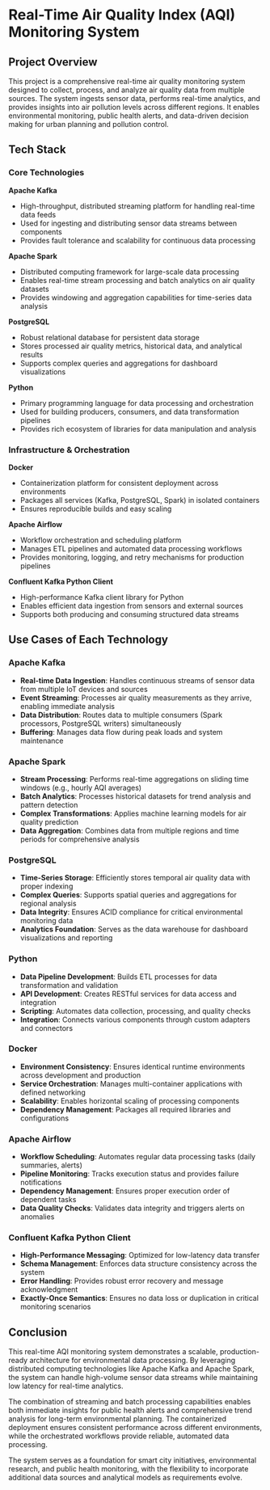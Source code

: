 # Real-Time Air Quality Index (AQI) Monitoring System

## Project Overview

This project is a comprehensive real-time air quality monitoring system designed to collect, process, and analyze air quality data from multiple sources. The system ingests sensor data, performs real-time analytics, and provides insights into air pollution levels across different regions. It enables environmental monitoring, public health alerts, and data-driven decision making for urban planning and pollution control.

## Tech Stack

### Core Technologies

**Apache Kafka**
- High-throughput, distributed streaming platform for handling real-time data feeds
- Used for ingesting and distributing sensor data streams between components
- Provides fault tolerance and scalability for continuous data processing

**Apache Spark**
- Distributed computing framework for large-scale data processing
- Enables real-time stream processing and batch analytics on air quality datasets
- Provides windowing and aggregation capabilities for time-series data analysis

**PostgreSQL**
- Robust relational database for persistent data storage
- Stores processed air quality metrics, historical data, and analytical results
- Supports complex queries and aggregations for dashboard visualizations

**Python**
- Primary programming language for data processing and orchestration
- Used for building producers, consumers, and data transformation pipelines
- Provides rich ecosystem of libraries for data manipulation and analysis

### Infrastructure & Orchestration

**Docker**
- Containerization platform for consistent deployment across environments
- Packages all services (Kafka, PostgreSQL, Spark) in isolated containers
- Ensures reproducible builds and easy scaling

**Apache Airflow**
- Workflow orchestration and scheduling platform
- Manages ETL pipelines and automated data processing workflows
- Provides monitoring, logging, and retry mechanisms for production pipelines

**Confluent Kafka Python Client**
- High-performance Kafka client library for Python
- Enables efficient data ingestion from sensors and external sources
- Supports both producing and consuming structured data streams

## Use Cases of Each Technology

### Apache Kafka
- **Real-time Data Ingestion**: Handles continuous streams of sensor data from multiple IoT devices and sources
- **Event Streaming**: Processes air quality measurements as they arrive, enabling immediate analysis
- **Data Distribution**: Routes data to multiple consumers (Spark processors, PostgreSQL writers) simultaneously
- **Buffering**: Manages data flow during peak loads and system maintenance

### Apache Spark
- **Stream Processing**: Performs real-time aggregations on sliding time windows (e.g., hourly AQI averages)
- **Batch Analytics**: Processes historical datasets for trend analysis and pattern detection
- **Complex Transformations**: Applies machine learning models for air quality prediction
- **Data Aggregation**: Combines data from multiple regions and time periods for comprehensive analysis

### PostgreSQL
- **Time-Series Storage**: Efficiently stores temporal air quality data with proper indexing
- **Complex Queries**: Supports spatial queries and aggregations for regional analysis
- **Data Integrity**: Ensures ACID compliance for critical environmental monitoring data
- **Analytics Foundation**: Serves as the data warehouse for dashboard visualizations and reporting

### Python
- **Data Pipeline Development**: Builds ETL processes for data transformation and validation
- **API Development**: Creates RESTful services for data access and integration
- **Scripting**: Automates data collection, processing, and quality checks
- **Integration**: Connects various components through custom adapters and connectors

### Docker
- **Environment Consistency**: Ensures identical runtime environments across development and production
- **Service Orchestration**: Manages multi-container applications with defined networking
- **Scalability**: Enables horizontal scaling of processing components
- **Dependency Management**: Packages all required libraries and configurations

### Apache Airflow
- **Workflow Scheduling**: Automates regular data processing tasks (daily summaries, alerts)
- **Pipeline Monitoring**: Tracks execution status and provides failure notifications
- **Dependency Management**: Ensures proper execution order of dependent tasks
- **Data Quality Checks**: Validates data integrity and triggers alerts on anomalies

### Confluent Kafka Python Client
- **High-Performance Messaging**: Optimized for low-latency data transfer
- **Schema Management**: Enforces data structure consistency across the system
- **Error Handling**: Provides robust error recovery and message acknowledgment
- **Exactly-Once Semantics**: Ensures no data loss or duplication in critical monitoring scenarios

## Conclusion

This real-time AQI monitoring system demonstrates a scalable, production-ready architecture for environmental data processing. By leveraging distributed computing technologies like Apache Kafka and Apache Spark, the system can handle high-volume sensor data streams while maintaining low latency for real-time analytics.

The combination of streaming and batch processing capabilities enables both immediate insights for public health alerts and comprehensive trend analysis for long-term environmental planning. The containerized deployment ensures consistent performance across different environments, while the orchestrated workflows provide reliable, automated data processing.

The system serves as a foundation for smart city initiatives, environmental research, and public health monitoring, with the flexibility to incorporate additional data sources and analytical models as requirements evolve.
